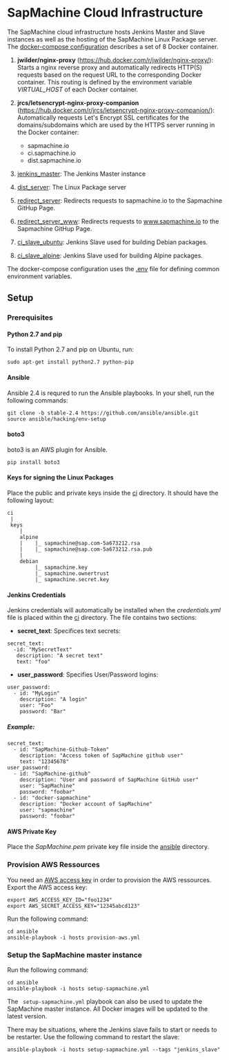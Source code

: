 # SapMachine Cloud Infrastructure

The SapMachine cloud infrastructure hosts Jenkins Master and Slave instances as well as the hosting of the SapMachine Linux Package server.
The [docker-compose configuration](compose.yml) describes a set of 8 Docker container.

1. **jwilder/nginx-proxy** (https://hub.docker.com/r/jwilder/nginx-proxy/): Starts a nginx reverse proxy and automatically redirects HTTP(S) requests based on the request URL to the corresponding Docker container. This routing is defined by the environment variable *VIRTUAL_HOST* of each Docker container.
2. **jrcs/letsencrypt-nginx-proxy-companion** (https://hub.docker.com/r/jrcs/letsencrypt-nginx-proxy-companion/): Automatically requests Let's Encrypt SSL certificates for the domains/subdomains which are used by the HTTPS server running in the Docker container:
	* sapmachine.io
	* ci.sapmachine.io
	* dist.sapmachine.io

3. [jenkins_master](ci/Dockerfile): The Jenkins Master instance
4. [dist_server](dist/Dockerfile): The Linux Package server
5. [redirect_server](redirect/Dockerfile): Redirects requests to sapmachine.io to the Sapmachine GitHup Page.
6. [redirect_server_www](redirect/Dockerfile): Redirects requests to www.sapmachine.io to the Sapmachine GitHup Page.
7. [ci_slave_ubuntu](ci-slave-ubuntu/Dockerfile): Jenkins Slave used for building Debian packages.
8. [ci_slave_alpine](ci-slave-alpine/Dockerfile): Jenkins Slave used for building Alpine packages.

The docker-compose configuration uses the [.env](.env) file for defining common environment variables.

## Setup

### Prerequisites

#### Python 2.7 and pip

To install Python 2.7 and pip on Ubuntu, run:

```
sudo apt-get install python2.7 python-pip
```

#### Ansible

Ansible 2.4 is requred to run the Ansible playbooks. In your shell, run the following commands:

```
git clone -b stable-2.4 https://github.com/ansible/ansible.git
source ansible/hacking/env-setup
```

#### boto3

boto3 is an AWS plugin for Ansible.

```
pip install boto3
```

#### Keys for signing the Linux Packages

Place the public and private keys inside the [ci](ci) directory. It should have the following layout:

```
ci
 |
 keys
    |
    alpine
    |    |_ sapmachine@sap.com-5a673212.rsa
    |    |_ sapmachine@sap.com-5a673212.rsa.pub
    |
    debian
         |_ sapmachine.key
         |_ sapmachine.ownertrust
         |_ sapmachine.secret.key
```

#### Jenkins Credentials

Jenkins credentials will automatically be installed when the *credentials.yml* file is placed within the [ci](ci) directory.
The file contains two sections:

* **secret_text**: Specifices text secrets:
```
secret_text:
  -id: "MySecretText"
   description: "A secret text"
   text: "foo"
```
* **user_password**: Specifies User/Password logins:
```
user_password:
  - id: "MyLogin"
    description: "A login"
    user: "Foo"
    password: "Bar"
```

##### Example:

```
secret_text:
  - id: "SapMachine-Github-Token"
    description: "Access token of SapMachine github user"
    text: "12345678"
user_password:
  - id: "SapMachine-github"
    description: "User and password of SapMachine GitHub user"
    user: "SapMachine"
    password: "foobar"
  - id: "docker-sapmachine"
    description: "Docker account of SapMachine"
    user: "sapmachine"
    password: "foobar"
```

#### AWS Private Key

Place the *SapMachine.pem* private key file inside the [ansible](ansible) directory.

### Provision AWS Ressources

You need an [AWS access key](https://docs.aws.amazon.com/IAM/latest/UserGuide/id_credentials_access-keys.html) in order to provision the AWS ressources.
Export the AWS access key:

```
export AWS_ACCESS_KEY_ID="foo1234"
export AWS_SECRET_ACCESS_KEY="12345abcd123"
```

Run the following command:

```
cd ansible
ansible-playbook -i hosts provision-aws.yml
```

### Setup the SapMachine master instance

Run the following command:

```
cd ansible
ansible-playbook -i hosts setup-sapmachine.yml
```

The ``` setup-sapmachine.yml``` playbook can also be used to update the SapMachine master instance. All Docker images will be updated to the latest version.

There may be situations, where the Jenkins slave fails to start or needs to be restarter. Use the following command to restart the slave:

```
ansible-playbook -i hosts setup-sapmachine.yml --tags "jenkins_slave"
```

